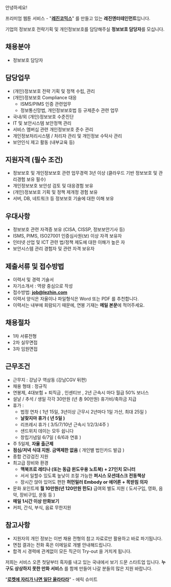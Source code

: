 안녕하세요!

프리미엄 웹툰 서비스 - "**[레진코믹스](http://www.lezhin.com)**" 를 만들고 있는 **레진엔터테인먼트**입니다.

기업의 정보보호 전략기획 및 개인정보보호를 담당해주실 **정보보호 담당자**를 모십니다. 


## 채용분야

- 정보보호 담당자 


## 담당업무

- (개인)정보보호 전략 기획 및 정책 수립, 관리
- (개인)정보보호 Compliance 대응
  - ISMS/PIMS 인증 관련업무
  - 정보통신망법, 개인정보보호법 등 규제준수 관련 업무
- 국내/외 (개인)정보보호 수준진단 
- IT 및 보안시스템 보안정책 관리
- 서비스 멤버십 관련 개인정보보호 준수 관리
- 개인정보처리시스템 / 처리자 관리 및 개인정보 수탁사 관리
- 보안인식 제고 활동 (내부교육 등)


## 지원자격 (필수 조건)

- 정보보호 및 개인정보보호 관련 업무경력 3년 이상 (클라우드 기반 정보보호 및 관리경험 보유 필수)
- 개인정보보호 보안성 검토 및 대응경험 보유
- (개인)정보보호 기획 및 정책 제개정 경험 보유
- 서버, DB, 네트워크 등 정보보호 기술에 대한 이해 보유


## 우대사항

- 정보보호 관련 자격증 보유 (CISA, CISSP, 정보보안기사 등)
- ISMS, PIMS, ISO27001 인증심사원(보) 이상 자격 보유자
- 인터넷 산업 및 ICT 관련 법/정책 제도에 대한 이해가 높은 자
- 보안시스템 관리 경험자 및 관련 자격 보유자


## 제출서류 및 접수방법

- 이력서 및 경력 기술서 
- 자기소개서 : 역량 중심으로 작성 
- 접수방법: **job@lezhin.com** 
- 이력서 양식은 자율이나 파일형식은 Word 또는 PDF 를 추천합니다.
- 이력서는 내부에 회람되기 때문에, 연봉 기재는 **메일 본문**에 적어주세요.


## 채용절차 

- 1차 서류전형
- 2차 실무면접 
- 3차 임원면접 


## 근무조건

- 근무지 : 강남구 역삼동 (강남CGV 뒤편)
- 채용 형태 : 정규직
- 연봉제, 4대보험 + 퇴직금 , 인센티브 , 2년 근속시 마다 월급 50% 보너스
- 설날 / 추석 / 생일 각각 30만원 (년 총 90만원) 휴가비/축하금 지급
- 휴가 : 
  - 법정 연차 ( 1년 15일, 3년이상 근무시 2년마다 1일 가산, 최대 25일 )
  - **날찾지마 휴가 ( 년 5일 )**
  - 리프레시 휴가 ( 3/5/7/10년 근속시 1/2/3/4주 )
  - 샌드위치 데이는 모두 쉽니다
  - 창립기념일 6/7일 ( 6/6과 연휴 )
- 주 5일제, **자율 출근제**
- **점심/저녁 식대 지원. 금액제한 없음** ( 개인별 법인카드 발급 )
- 종합 건강검진 지원
- 최고급 장비와 환경
  - **맥북프로 레티나 (또는 동급 윈도우용 노트북) + 27인치 모니터** 
  - 서서 일할수 있도록 높낮이 조절 가능한 **퍼시스 모션데스크 전동책상** 
  - 장시간 앉아 있어도 편한 **허먼밀러 Embody or 에어론 + 목받침 의자**
- 문화 포인트제 **월 10만원(년 120만원 한도)** 급여외 별도 지원 ( 도서구입, 영화, 음악, 장비구입, 운동 등 )
- **매일 1시간 이상 만화보기**
- 커피, 간식, 부식, 음료 무한지원


## 참고사항

- 지원자의 개인 정보는 이번 채용 전형의 참고 자료로만 활용하고 바로 파기됩니다.
- 면접 결과는 전화 혹은 이메일로 개별 안내해드립니다.
- 합격 시 경력에 관계없이 모든 직군이 Try-out 을 거치게 됩니다. 


저희는 서비스 오픈 첫달부터 흑자를 내고 있는 국내에서 보기 드문 스타트업 입니다. **누구도 상상하지 못한 만화 서비스** 를 함께 만들어 나갈 분들의 많은 지원 바랍니다.


“[**로켓에 자리가 나면 일단 올라타라**](http://estima.wordpress.com/2012/05/28/sheryl/)" - 에릭 슈미트
